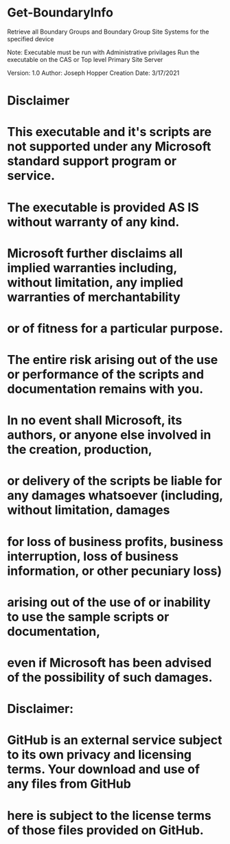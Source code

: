 # Get-BoundaryInfo
Retrieve all Boundary Groups and Boundary Group Site Systems for the specified device

Note: 
     Executable must be run with Administrative privilages
     Run the executable on the CAS or Top level Primary Site Server

Version: 1.0
Author: Joseph Hopper
Creation Date: 3/17/2021

# Disclaimer
# This executable and it's scripts are not supported under any Microsoft standard support program or service.
# The executable is provided AS IS without warranty of any kind.
# Microsoft further disclaims all implied warranties including, without limitation, any implied warranties of merchantability
# or of fitness for a particular purpose.
# The entire risk arising out of the use or performance of the scripts and documentation remains with you.
# In no event shall Microsoft, its authors, or anyone else involved in the creation, production,
# or delivery of the scripts be liable for any damages whatsoever (including, without limitation, damages
# for loss of business profits, business interruption, loss of business information, or other pecuniary loss)
# arising out of the use of or inability to use the sample scripts or documentation,
# even if Microsoft has been advised of the possibility of such damages.

# Disclaimer: 
# GitHub is an external service subject to its own privacy and licensing terms. Your download and use of any files from GitHub 
# here is subject to the license terms of those files provided on GitHub.
